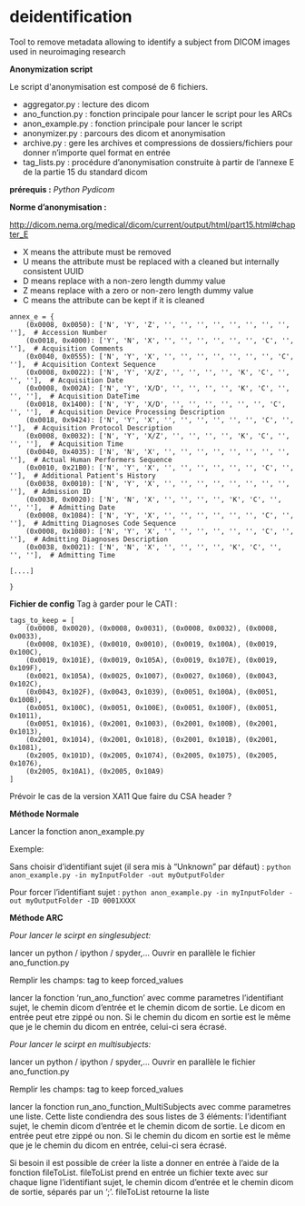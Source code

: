 # deidentification
Tool to remove metadata allowing to identify a subject from DICOM images used in neuroimaging research

**Anonymization script**

Le script d'anonymisation est composé de 6 fichiers.

- aggregator.py :  lecture des dicom
- ano_function.py : fonction principale pour lancer le script pour les ARCs
- anon_example.py : fonction principale pour lancer le script
- anonymizer.py : parcours des dicom et anonymisation 
- archive.py : gere les archives et compressions de dossiers/fichiers pour donner n’importe quel format en entrée
- tag_lists.py : procédure d’anonymisation construite à partir de l’annexe E de la partie 15 du standard dicom


**prérequis :**
*Python*
*Pydicom*



**Norme d’anonymisation :**

http://dicom.nema.org/medical/dicom/current/output/html/part15.html#chapter_E

 - X means the attribute must be removed
 - U means the attribute must be replaced with a cleaned but internally consistent UUID
 - D means replace with a non-zero length dummy value
 - Z means replace with a zero or non-zero length dummy value
 - C means the attribute can be kept if it is cleaned

```
annex_e = {
    (0x0008, 0x0050): ['N', 'Y', 'Z', '', '', '', '', '', '', '', '', ''],  # Accession Number
    (0x0018, 0x4000): ['Y', 'N', 'X', '', '', '', '', '', '', 'C', '', ''],  # Acquisition Comments
    (0x0040, 0x0555): ['N', 'Y', 'X', '', '', '', '', '', '', '', 'C', ''],  # Acquisition Context Sequence
    (0x0008, 0x0022): ['N', 'Y', 'X/Z', '', '', '', '', 'K', 'C', '', '', ''],  # Acquisition Date
    (0x0008, 0x002A): ['N', 'Y', 'X/D', '', '', '', '', 'K', 'C', '', '', ''],  # Acquisition DateTime
    (0x0018, 0x1400): ['N', 'Y', 'X/D', '', '', '', '', '', '', 'C', '', ''],  # Acquisition Device Processing Description
    (0x0018, 0x9424): ['N', 'Y', 'X', '', '', '', '', '', '', 'C', '', ''],  # Acquisition Protocol Description
    (0x0008, 0x0032): ['N', 'Y', 'X/Z', '', '', '', '', 'K', 'C', '', '', ''],  # Acquisition Time
    (0x0040, 0x4035): ['N', 'N', 'X', '', '', '', '', '', '', '', '', ''],  # Actual Human Performers Sequence
    (0x0010, 0x21B0): ['N', 'Y', 'X', '', '', '', '', '', '', 'C', '', ''],  # Additional Patient's History
    (0x0038, 0x0010): ['N', 'Y', 'X', '', '', '', '', '', '', '', '', ''],  # Admission ID
    (0x0038, 0x0020): ['N', 'N', 'X', '', '', '', '', 'K', 'C', '', '', ''],  # Admitting Date
    (0x0008, 0x1084): ['N', 'Y', 'X', '', '', '', '', '', '', 'C', '', ''],  # Admitting Diagnoses Code Sequence
    (0x0008, 0x1080): ['N', 'Y', 'X', '', '', '', '', '', '', 'C', '', ''],  # Admitting Diagnoses Description
    (0x0038, 0x0021): ['N', 'N', 'X', '', '', '', '', 'K', 'C', '', '', ''],  # Admitting Time

[....]

}
```


**Fichier de config**
Tag à garder pour le CATI :

```
tags_to_keep = [
    (0x0008, 0x0020), (0x0008, 0x0031), (0x0008, 0x0032), (0x0008, 0x0033),
    (0x0008, 0x103E), (0x0010, 0x0010), (0x0019, 0x100A), (0x0019, 0x100C),
    (0x0019, 0x101E), (0x0019, 0x105A), (0x0019, 0x107E), (0x0019, 0x109F),
    (0x0021, 0x105A), (0x0025, 0x1007), (0x0027, 0x1060), (0x0043, 0x102C),
    (0x0043, 0x102F), (0x0043, 0x1039), (0x0051, 0x100A), (0x0051, 0x100B),
    (0x0051, 0x100C), (0x0051, 0x100E), (0x0051, 0x100F), (0x0051, 0x1011),
    (0x0051, 0x1016), (0x2001, 0x1003), (0x2001, 0x100B), (0x2001, 0x1013),
    (0x2001, 0x1014), (0x2001, 0x1018), (0x2001, 0x101B), (0x2001, 0x1081),
    (0x2005, 0x101D), (0x2005, 0x1074), (0x2005, 0x1075), (0x2005, 0x1076),
    (0x2005, 0x10A1), (0x2005, 0x10A9)
]
```


Prévoir le cas de la version XA11
Que faire du CSA header ?

**Méthode Normale**


Lancer la fonction anon_example.py

Exemple:

Sans choisir d’identifiant sujet (il sera mis à “Unknown” par défaut) :
``python anon_example.py -in myInputFolder -out myOutputFolder``



Pour forcer l’identifiant sujet :
``python anon_example.py -in myInputFolder -out myOutputFolder -ID 0001XXXX``




**Méthode ARC**

*Pour lancer le scirpt en singlesubject:*

lancer un python / ipython / spyder,...
Ouvrir en parallèle le fichier ano_function.py

Remplir les champs:
tag to keep
forced_values

lancer la fonction ‘run_ano_function’ avec comme parametres l’identifiant sujet, le chemin dicom d’entrée et le chemin dicom de sortie. Le dicom en entrée peut etre zippé ou non. Si le chemin du dicom en sortie est le même que je le chemin du dicom en entrée, celui-ci sera écrasé.

*Pour lancer le scirpt en multisubjects:*

lancer un python / ipython / spyder,...
Ouvrir en parallèle le fichier ano_function.py

Remplir les champs:
tag to keep
forced_values

lancer la fonction run_ano_function_MultiSubjects avec comme parametres une liste. Cette liste condiendra des sous listes de 3 éléments:  l’identifiant sujet, le chemin dicom d’entrée et le chemin dicom de sortie. Le dicom en entrée peut etre zippé ou non. Si le chemin du dicom en sortie est le même que je le chemin du dicom en entrée, celui-ci sera écrasé.

Si besoin il est possible de créer la liste a donner en entrée à l’aide de la fonction fileToList.
fileToList prend en entrée un fichier texte avec sur chaque ligne l’identifiant sujet, le chemin dicom d’entrée et le chemin dicom de sortie, séparés par un ‘;’.
fileToList retourne la liste



